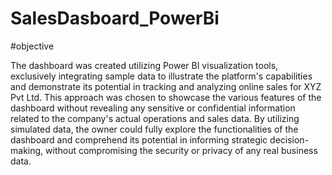 # SalesDasboard_PowerBi

#objective

The dashboard was created utilizing Power BI visualization tools, exclusively integrating sample data to illustrate the platform's capabilities and demonstrate its potential in tracking and analyzing online sales for XYZ Pvt Ltd. This approach was chosen to showcase the various features of the dashboard without revealing any sensitive or confidential information related to the company's actual operations and sales data. By utilizing simulated data, the owner could fully explore the functionalities of the dashboard and comprehend its potential in informing strategic decision-making, without compromising the security or privacy of any real business data.
